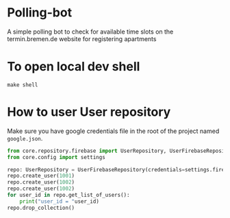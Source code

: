 # Polling-bot
A simple polling bot to check for available time slots on the termin.bremen.de website for registering apartments 


# To open local dev shell

`make shell`

# How to user User repository

Make sure you have google credentials file in the root of the project named `google.json`.

```python
from core.repository.firebase import UserRepository, UserFirebaseRepository
from core.config import settings

repo: UserRepository = UserFirebaseRepository(credentials=settings.firebase.credentials)
repo.create_user(1001)
repo.create_user(1002)
repo.create_user(1002)
for user_id in repo.get_list_of_users():
    print("user_id = "user_id)
repo.drop_collection()
```
